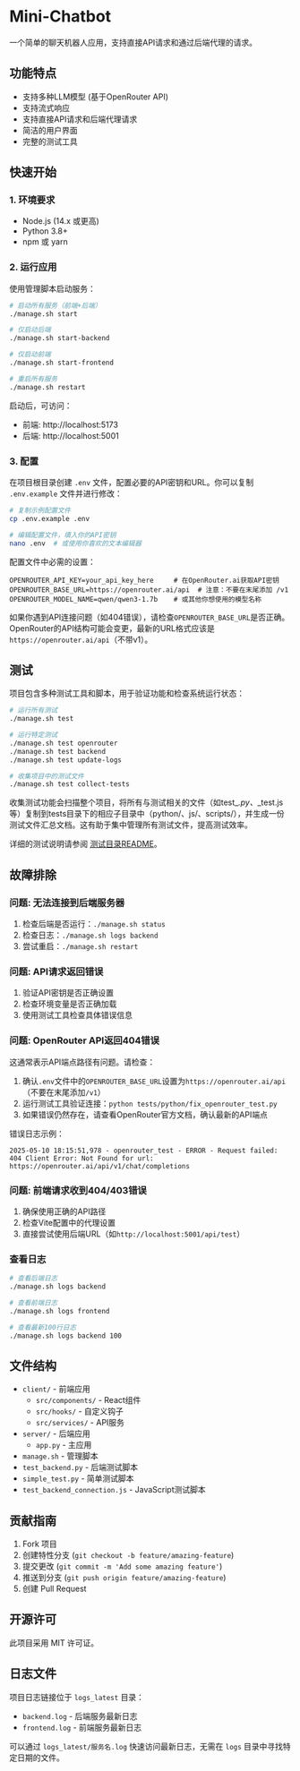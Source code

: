 # Mini-Chatbot

一个简单的聊天机器人应用，支持直接API请求和通过后端代理的请求。

## 功能特点

- 支持多种LLM模型 (基于OpenRouter API)
- 支持流式响应
- 支持直接API请求和后端代理请求
- 简洁的用户界面
- 完整的测试工具

## 快速开始

### 1. 环境要求

- Node.js (14.x 或更高)
- Python 3.8+ 
- npm 或 yarn

### 2. 运行应用

使用管理脚本启动服务：

```bash
# 启动所有服务（前端+后端）
./manage.sh start

# 仅启动后端
./manage.sh start-backend

# 仅启动前端
./manage.sh start-frontend

# 重启所有服务
./manage.sh restart
```

启动后，可访问：
- 前端: http://localhost:5173
- 后端: http://localhost:5001

### 3. 配置

在项目根目录创建 `.env` 文件，配置必要的API密钥和URL。你可以复制 `.env.example` 文件并进行修改：

```bash
# 复制示例配置文件
cp .env.example .env

# 编辑配置文件，填入你的API密钥
nano .env  # 或使用你喜欢的文本编辑器
```

配置文件中必需的设置：

```
OPENROUTER_API_KEY=your_api_key_here     # 在OpenRouter.ai获取API密钥
OPENROUTER_BASE_URL=https://openrouter.ai/api  # 注意：不要在末尾添加 /v1
OPENROUTER_MODEL_NAME=qwen/qwen3-1.7b    # 或其他你想使用的模型名称
```

如果你遇到API连接问题（如404错误），请检查`OPENROUTER_BASE_URL`是否正确。OpenRouter的API结构可能会变更，最新的URL格式应该是`https://openrouter.ai/api`（不带v1）。

## 测试

项目包含多种测试工具和脚本，用于验证功能和检查系统运行状态：

```bash
# 运行所有测试
./manage.sh test

# 运行特定测试
./manage.sh test openrouter
./manage.sh test backend
./manage.sh test update-logs

# 收集项目中的测试文件
./manage.sh test collect-tests
```

收集测试功能会扫描整个项目，将所有与测试相关的文件（如test_*.py、*_test.js等）复制到tests目录下的相应子目录中（python/、js/、scripts/），并生成一份测试文件汇总文档。这有助于集中管理所有测试文件，提高测试效率。

详细的测试说明请参阅 [测试目录README](./tests/README.md)。

## 故障排除

### 问题: 无法连接到后端服务器

1. 检查后端是否运行：`./manage.sh status`
2. 检查日志：`./manage.sh logs backend`
3. 尝试重启：`./manage.sh restart`

### 问题: API请求返回错误

1. 验证API密钥是否正确设置
2. 检查环境变量是否正确加载
3. 使用测试工具检查具体错误信息

### 问题: OpenRouter API返回404错误

这通常表示API端点路径有问题。请检查：

1. 确认`.env`文件中的`OPENROUTER_BASE_URL`设置为`https://openrouter.ai/api`（不要在末尾添加`/v1`）
2. 运行测试工具验证连接：`python tests/python/fix_openrouter_test.py`
3. 如果错误仍然存在，请查看OpenRouter官方文档，确认最新的API端点

错误日志示例：
```
2025-05-10 18:15:51,978 - openrouter_test - ERROR - Request failed: 404 Client Error: Not Found for url: https://openrouter.ai/api/v1/chat/completions
```

### 问题: 前端请求收到404/403错误

1. 确保使用正确的API路径
2. 检查Vite配置中的代理设置
3. 直接尝试使用后端URL（如`http://localhost:5001/api/test`）

### 查看日志

```bash
# 查看后端日志
./manage.sh logs backend

# 查看前端日志
./manage.sh logs frontend

# 查看最新100行日志
./manage.sh logs backend 100
```

## 文件结构

- `client/` - 前端应用
  - `src/components/` - React组件
  - `src/hooks/` - 自定义钩子
  - `src/services/` - API服务
- `server/` - 后端应用
  - `app.py` - 主应用
- `manage.sh` - 管理脚本
- `test_backend.py` - 后端测试脚本
- `simple_test.py` - 简单测试脚本
- `test_backend_connection.js` - JavaScript测试脚本

## 贡献指南

1. Fork 项目
2. 创建特性分支 (`git checkout -b feature/amazing-feature`)
3. 提交更改 (`git commit -m 'Add some amazing feature'`)
4. 推送到分支 (`git push origin feature/amazing-feature`)
5. 创建 Pull Request

## 开源许可

此项目采用 MIT 许可证。
## 日志文件

项目日志链接位于 `logs_latest` 目录：

- `backend.log` - 后端服务最新日志
- `frontend.log` - 前端服务最新日志

可以通过 `logs_latest/服务名.log` 快速访问最新日志，无需在 `logs` 目录中寻找特定日期的文件。
